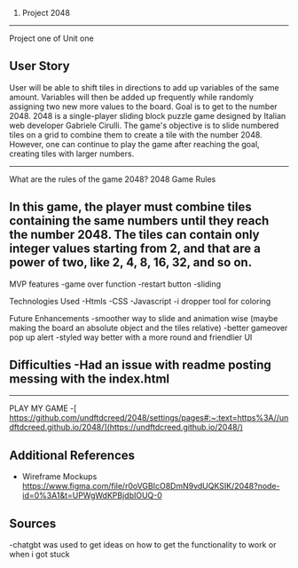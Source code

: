 1. Project 2048
------------------------------------------------
Project one of Unit one

User Story
---------------
User will be able to shift tiles in directions to add up variables of the same amount. Variables will then be added up frequently while randomly assigning two new more values to the board. Goal is to get to the number 2048.
2048 is a single-player sliding block puzzle game designed by Italian web developer Gabriele Cirulli. The game's objective is to slide numbered tiles on a grid to combine them to create a tile with the number 2048. However, one can continue to play the game after reaching the goal, creating tiles with larger numbers.

-------------------------------------------------

What are the rules of the game 2048?
2048 Game Rules

In this game, the player must combine tiles containing the same numbers until they reach the number 2048. The tiles can contain only integer values starting from 2, and that are a power of two, like 2, 4, 8, 16, 32, and so on.
-----------------------------------------------------------------------------------------------------------------------------------------------------------------------------------------
MVP features
-game over function
-restart button
-sliding 

Technologies Used
-Htmls
-CSS
-Javascript
-i dropper tool for coloring 

Future Enhancements
-smoother way to slide and animation wise (maybe making the board an absolute object and the tiles relative)
-better gameover pop up alert
-styled way better with a more round and friendlier UI

Difficulties
-Had an issue with readme posting messing with the index.html
-



----------------------------------------------
PLAY MY GAME -[ https://github.com/undftdcreed/2048/settings/pages#:~:text=https%3A//undftdcreed.github.io/2048/](https://undftdcreed.github.io/2048/)

Additional References
------------------------
- Wireframe Mockups
https://www.figma.com/file/r0oVGBIcO8DmN9vdUQKSIK/2048?node-id=0%3A1&t=UPWgWdKPBjdbIOUQ-0


Sources
--------------------------
-chatgbt was used to get ideas on how to get the functionality to work or when i got stuck
